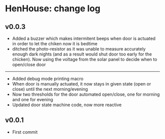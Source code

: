 HenHouse: change log
=======================

v0.0.3
-------

* Added a buzzer which makes intermitent beeps when door is actuated in order to let the chiken now it is bedtime
* ditched the photo-resistor as it was unable to measure accurately enough dark nights (and as a result would shut door too early for the chicken). Now using the voltage from the solar panel to decide when to open/close door

-------

* Added debug mode printing macro
* When door is manually actuated, it now stays in given state (open or close) until the next morning/evening
* Now two thresholds for the door automated open/close, one for morning and one for evening
* Updated door state machine code, now more reactive

v0.0.1
-------

* First commit